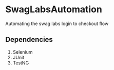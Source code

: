 # SwagLabsAutomation
Automating the swag labs login to checkout flow

## Dependencies
1. Selenium
2. JUnit
3. TestNG


